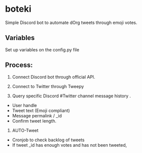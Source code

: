 # boteki

Simple Discord bot to automate dOrg tweets through emoji votes.


## Variables
Set up variables on the config.py file

## Process:

1. Connect Discord bot through official API.
1. Connect to Twitter through Tweepy

1. Query specific Discord #Twitter channel message history .
- User handle
- Tweet text (Emoji compliant)
- Message permalink / _id
- Confirm tweet length.

1. AUTO-Tweet
 - Cronjob to check backlog of tweets
 - If tweet _id has enough votes and has not been tweeted,